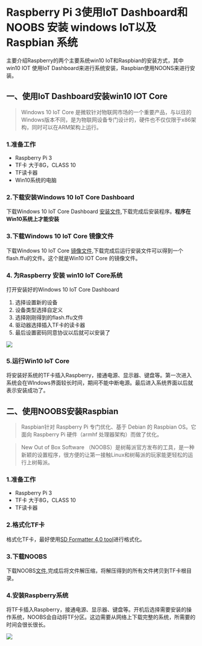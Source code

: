 # Raspberry Pi 3使用IoT Dashboard和NOOBS 安装 windows IoT以及Raspbian 系统
主要介绍Raspberry的两个主要系统win10 IoT和Raspbian的安装方式，其中win10 IOT 使用IoT Dashboard来进行系统安装，Raspbian使用NOONS来进行安装。

## 一、使用IoT Dashboard安装win10 IOT Core
>Windows 10 IoT Core 是微软针对物联网市场的一个重要产品，与以往的Windows版本不同，是为物联网设备专门设计的，硬件也不仅仅限于x86架构，同时可以在ARM架构上运行。

### 1.准备工作
- Raspberry Pi 3
- TF卡 大于8G，CLASS 10
- TF读卡器
- Win10系统的电脑

### 2.下载安装Windows 10 IoT Core Dashboard
下载Windows 10 IoT Core Dashboard [安装文件](http://go.microsoft.com/fwlink/?LinkID=708576),下载完成后安装程序。**程序在Win10系统上才能安装**

### 3.下载Windows 10 IoT Core 镜像文件
下载Windows 10 IoT Core [镜像文件](https://go.microsoft.com/fwlink/?LinkId=846058),下载完成后运行安装文件可以得到一个flash.ffu的文件。这个就是Win10 IOT Core 的镜像文件。

### 4. 为Raspberry 安装 win10 IoT Core系统
打开安装好的Windows 10 IoT Core Dashboard
1. 选择设置新的设备
2. 设备类型选择自定义
3. 选择刚刚得到的flash.ffu文件
4. 驱动器选择插入TF卡的读卡器
5. 最后设置密码同意协议以后就可以安装了

![](http://images2015.cnblogs.com/blog/1116939/201706/1116939-20170630161442664-593416313.png)

### 5.运行Win10 IoT Core
将安装好系统的TF卡插入Raspberry，接通电源、显示器、键盘等。第一次进入系统会在WIndows界面较长时间，期间不能中断电源。最后进入系统界面以后就表示安装成功了。

## 二、使用NOOBS安装Raspbian
>Raspbian针对 Raspberry Pi 专门优化、基于 Debian 的 Raspbian OS。它面向 Raspberry Pi 硬件（armhf 处理器架构）而做了优化。

>New Out of Box Software （NOOBS）是树莓派官方发布的工具，是一种新颖的设置程序，很方便的让第一接触Linux和树莓派的玩家能更轻松的运行上树莓派。

### 1.准备工作
- Raspberry Pi 3
- TF卡 大于8G，CLASS 10
- TF读卡器

### 2.格式化TF卡
格式化TF卡，最好使用[SD Formatter 4.0 tool](https://www.sdcard.org/downloads/formatter_4/)进行格式化。

### 3.下载NOOBS
下载NOOBS[文件](https://downloads.raspberrypi.org/NOOBS_lite_latest),完成后将文件解压缩，将解压得到的所有文件拷贝到TF卡根目录。

### 4.安装Raspberry系统
将TF卡插入Raspberry，接通电源、显示器、键盘等。开机后选择需要安装的操作系统，NOOBS会自动将TF分区。这边需要从网络上下载完整的系统，所需要的时间会很长很长。

![](http://images2015.cnblogs.com/blog/1116939/201706/1116939-20170630161144399-677929583.jpg)
